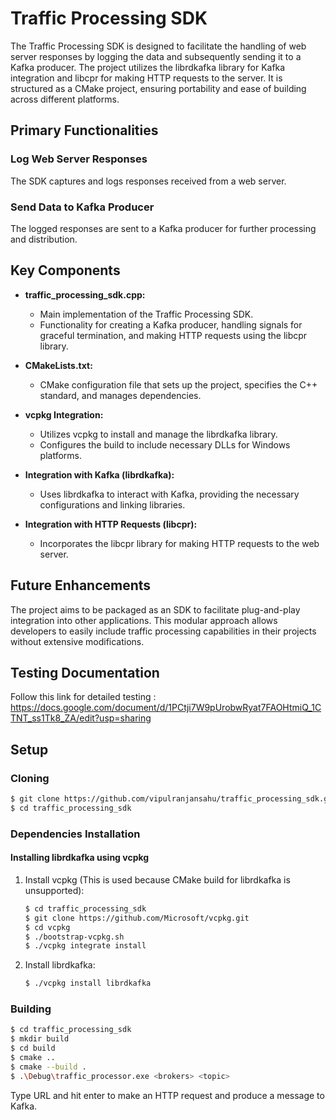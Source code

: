 # Traffic Processing SDK

The Traffic Processing SDK is designed to facilitate the handling of web server responses by logging the data and subsequently sending it to a Kafka producer. The project utilizes the librdkafka library for Kafka integration and libcpr for making HTTP requests to the server. It is structured as a CMake project, ensuring portability and ease of building across different platforms.

## Primary Functionalities

### Log Web Server Responses
The SDK captures and logs responses received from a web server.

### Send Data to Kafka Producer
The logged responses are sent to a Kafka producer for further processing and distribution.

## Key Components

- **traffic_processing_sdk.cpp:**
  - Main implementation of the Traffic Processing SDK.
  - Functionality for creating a Kafka producer, handling signals for graceful termination, and making HTTP requests using the libcpr library.

- **CMakeLists.txt:**
  - CMake configuration file that sets up the project, specifies the C++ standard, and manages dependencies.

- **vcpkg Integration:**
  - Utilizes vcpkg to install and manage the librdkafka library.
  - Configures the build to include necessary DLLs for Windows platforms.

- **Integration with Kafka (librdkafka):**
  - Uses librdkafka to interact with Kafka, providing the necessary configurations and linking libraries.

- **Integration with HTTP Requests (libcpr):**
  - Incorporates the libcpr library for making HTTP requests to the web server.

## Future Enhancements

The project aims to be packaged as an SDK to facilitate plug-and-play integration into other applications. This modular approach allows developers to easily include traffic processing capabilities in their projects without extensive modifications.

## Testing Documentation

Follow this link for detailed testing : https://docs.google.com/document/d/1PCtji7W9pUrobwRyat7FAOHtmiQ_1CTNT_ss1Tk8_ZA/edit?usp=sharing

## Setup

### Cloning

```bash
$ git clone https://github.com/vipulranjansahu/traffic_processing_sdk.git
$ cd traffic_processing_sdk
```

### Dependencies Installation

#### Installing librdkafka using vcpkg

1. Install vcpkg (This is used because CMake build for librdkafka is unsupported):

    ```bash
    $ cd traffic_processing_sdk
    $ git clone https://github.com/Microsoft/vcpkg.git
    $ cd vcpkg
    $ ./bootstrap-vcpkg.sh
    $ ./vcpkg integrate install
    ```

2. Install librdkafka:

    ```bash
    $ ./vcpkg install librdkafka
    ```

### Building

```bash
$ cd traffic_processing_sdk
$ mkdir build
$ cd build
$ cmake ..
$ cmake --build .
$ .\Debug\traffic_processor.exe <brokers> <topic>
```
Type URL and hit enter to make an HTTP request and produce a message to Kafka.
